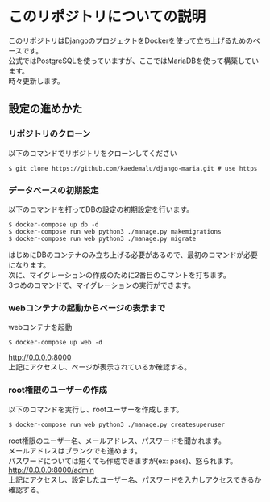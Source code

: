 # このリポジトリについての説明
このリポジトリはDjangoのプロジェクトをDockerを使って立ち上げるためのベースです。  
公式ではPostgreSQLを使っていますが、ここではMariaDBを使って構築しています。  
時々更新します。  
  
## 設定の進めかた
### リポジトリのクローン
以下のコマンドでリポジトリをクローンしてください
```shell
$ git clone https://github.com/kaedemalu/django-maria.git # use https
```
### データベースの初期設定
以下のコマンドを打ってDBの設定の初期設定を行います。
```shell
$ docker-compose up db -d
$ docker-compose run web python3 ./manage.py makemigrations
$ docker-compose run web python3 ./manage.py migrate
```
はじめにDBのコンテナのみ立ち上げる必要があるので、最初のコマンドが必要になります。  
次に、マイグレーションの作成のために2番目のこマントを打ちます。  
3つめのコマンドで、マイグレーションの実行ができます。  
### webコンテナの起動からページの表示まで
webコンテナを起動
```shell
$ docker-compose up web -d
```
http://0.0.0.0:8000  
上記にアクセスし、ページが表示されているか確認する。  

### root権限のユーザーの作成
以下のコマンドを実行し、rootユーザーを作成します。   
```shell
$ docker-compose run web python3 ./manage.py createsuperuser
```
root権限のユーザー名、メールアドレス、パスワードを聞かれます。  
メールアドレスはブランクでも進めます。  
パスワードについては短くても作成できますが(ex: pass)、怒られます。  
http://0.0.0.0:8000/admin  
上記にアクセスし、設定したユーザー名、パスワードを入力しアクセスできるか確認する。  

